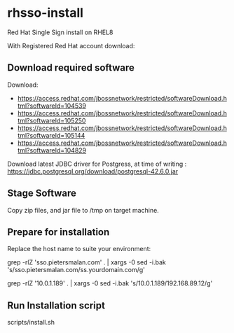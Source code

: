 # rhsso-install
Red Hat Single Sign install on RHEL8

With Registered Red Hat account download:

## Download required software

Download: 
- https://access.redhat.com/jbossnetwork/restricted/softwareDownload.html?softwareId=104539
- https://access.redhat.com/jbossnetwork/restricted/softwareDownload.html?softwareId=105250
- https://access.redhat.com/jbossnetwork/restricted/softwareDownload.html?softwareId=105144
- https://access.redhat.com/jbossnetwork/restricted/softwareDownload.html?softwareId=104829 
          
Download latest JDBC driver for Postgress, at time of writing :  https://jdbc.postgresql.org/download/postgresql-42.6.0.jar

## Stage Software

Copy zip files, and jar file to /tmp on target machine.

## Prepare for installation

Replace the host name to suite your environment:

grep -rlZ 'sso.pietersmalan.com' . | xargs -0 sed -i.bak 's/sso.pietersmalan.com/ss.yourdomain.com/g'

grep -rlZ '10.0.1.189' . | xargs -0 sed -i.bak 's/10.0.1.189/192.168.89.12/g'

## Run Installation script
scripts/install.sh

